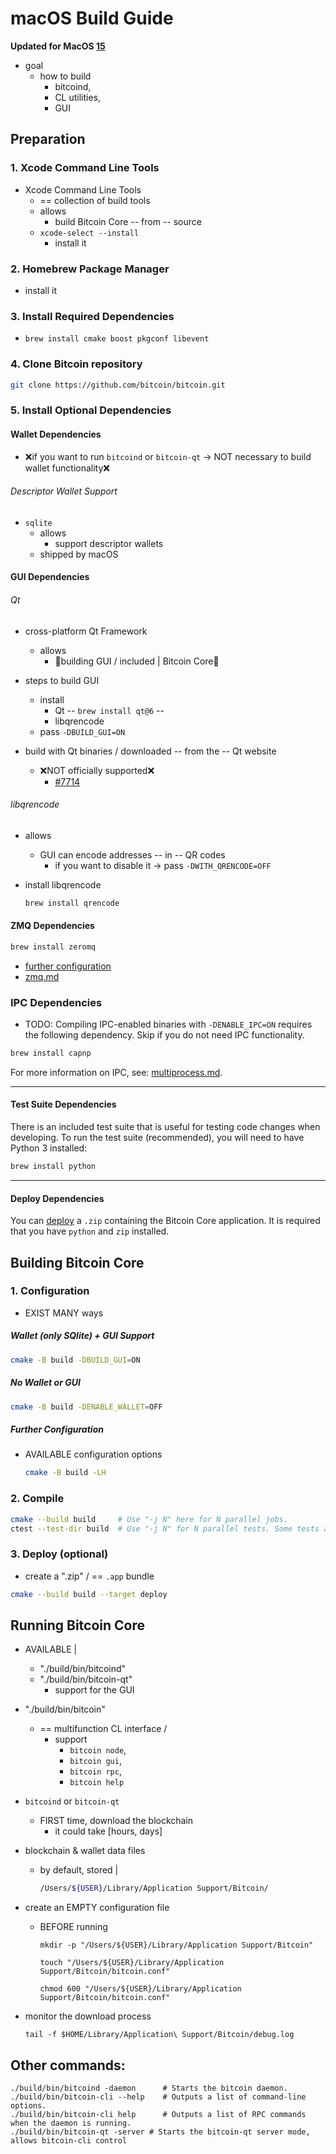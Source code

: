 # macOS Build Guide

**Updated for MacOS [15](https://www.apple.com/macos/macos-sequoia/)**

* goal
  * how to build 
    * bitcoind,
    * CL utilities,
    * GUI

## Preparation

### 1. Xcode Command Line Tools

* Xcode Command Line Tools
  * == collection of build tools
  * allows
    * build Bitcoin Core -- from -- source
  * `xcode-select --install`
    * install it

### 2. Homebrew Package Manager

* install it

### 3. Install Required Dependencies

* `brew install cmake boost pkgconf libevent`

### 4. Clone Bitcoin repository

``` bash
git clone https://github.com/bitcoin/bitcoin.git
```

### 5. Install Optional Dependencies

#### Wallet Dependencies

* ❌if you want to run `bitcoind` or  `bitcoin-qt` -> NOT necessary to build wallet functionality❌ 

###### Descriptor Wallet Support

* `sqlite`
  * allows
    * support descriptor wallets
  * shipped by macOS

#### GUI Dependencies

###### Qt

* cross-platform Qt Framework
  * allows
    * 👀building GUI / included | Bitcoin Core👀  

* steps to build GUI
  * install 
    * Qt -- `brew install qt@6` --
    * libqrencode
  * pass `-DBUILD_GUI=ON` 

* build with Qt binaries / downloaded -- from the -- Qt website
  * ❌NOT officially supported❌
    * [#7714](https://github.com/bitcoin/bitcoin/issues/7714)

###### libqrencode

* allows
  * GUI can encode addresses -- in -- QR codes
    * if you want to disable it -> pass `-DWITH_QRENCODE=OFF` 
* install libqrencode

    ``` bash
    brew install qrencode
    ```

#### ZMQ Dependencies

``` bash
brew install zeromq
```

* [further configuration](#further-configuration)
* [zmq.md](zmq.md)

### IPC Dependencies

* TODO: Compiling IPC-enabled binaries with `-DENABLE_IPC=ON` requires the following dependency.
Skip if you do not need IPC functionality.

```bash
brew install capnp
```

For more information on IPC, see: [multiprocess.md](multiprocess.md).

---

#### Test Suite Dependencies

There is an included test suite that is useful for testing code changes when developing.
To run the test suite (recommended), you will need to have Python 3 installed:

``` bash
brew install python
```

---

#### Deploy Dependencies

You can [deploy](#3-deploy-optional) a `.zip` containing the Bitcoin Core application.
It is required that you have `python` and `zip` installed.

## Building Bitcoin Core

### 1. Configuration

* EXIST MANY ways

##### Wallet (only SQlite) + GUI Support

``` bash
cmake -B build -DBUILD_GUI=ON
```

##### No Wallet or GUI

``` bash
cmake -B build -DENABLE_WALLET=OFF
```

##### Further Configuration

* AVAILABLE configuration options

    ``` bash
    cmake -B build -LH
    ```

### 2. Compile

``` bash
cmake --build build     # Use "-j N" here for N parallel jobs.
ctest --test-dir build  # Use "-j N" for N parallel tests. Some tests are disabled if Python 3 is not available.
```

### 3. Deploy (optional)

* create a  ".zip" / == `.app` bundle

``` bash
cmake --build build --target deploy
```

## Running Bitcoin Core

* AVAILABLE | 
  * "./build/bin/bitcoind"
  * "./build/bin/bitcoin-qt"
    * support for the GUI 

* "./build/bin/bitcoin"
  * == multifunction CL interface /
    * support
      * `bitcoin node`,
      * `bitcoin gui`,
      * `bitcoin rpc`,
      * `bitcoin help`

* `bitcoind` or `bitcoin-qt`
  * FIRST time, download the blockchain
    * it could take [hours, days]

* blockchain & wallet data files
  * by default, stored |

    ``` bash
    /Users/${USER}/Library/Application Support/Bitcoin/
    ```

* create an EMPTY configuration file
  * BEFORE running 

    ```shell
    mkdir -p "/Users/${USER}/Library/Application Support/Bitcoin"
    
    touch "/Users/${USER}/Library/Application Support/Bitcoin/bitcoin.conf"
    
    chmod 600 "/Users/${USER}/Library/Application Support/Bitcoin/bitcoin.conf"
    ```

* monitor the download process

    ```shell
    tail -f $HOME/Library/Application\ Support/Bitcoin/debug.log
    ```

## Other commands:

```shell
./build/bin/bitcoind -daemon      # Starts the bitcoin daemon.
./build/bin/bitcoin-cli --help    # Outputs a list of command-line options.
./build/bin/bitcoin-cli help      # Outputs a list of RPC commands when the daemon is running.
./build/bin/bitcoin-qt -server # Starts the bitcoin-qt server mode, allows bitcoin-cli control
```
